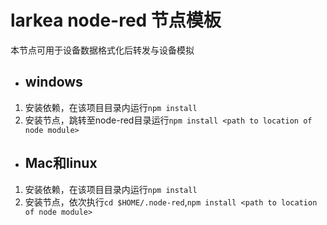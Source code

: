 # larkea node-red 节点模板

本节点可用于设备数据格式化后转发与设备模拟

* ## windows
1. 安装依赖，在该项目目录内运行`npm install`
2. 安装节点，跳转至node-red目录运行`npm install <path to location of node module>`

* ## Mac和linux
1. 安装依赖，在该项目目录内运行`npm install`
2. 安装节点，依次执行`cd $HOME/.node-red`,`npm install <path to location of node module>`
